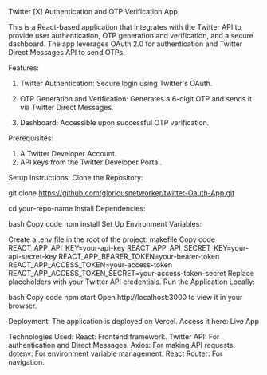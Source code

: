 Twitter [X] Authentication and OTP Verification App

This is a React-based application that integrates with the Twitter API to provide user authentication, OTP generation and verification, and a secure dashboard. The app leverages OAuth 2.0 for authentication and Twitter Direct Messages API to send OTPs.

Features:
1. Twitter Authentication: Secure login using Twitter's OAuth.

2. OTP Generation and Verification: Generates a 6-digit OTP and sends it via Twitter Direct Messages.

3. Dashboard: Accessible upon successful OTP verification.

Prerequisites:
1. A Twitter Developer Account.
2. API keys from the Twitter Developer Portal.

Setup Instructions:
Clone the Repository:


git clone https://github.com/gloriousnetworker/twitter-Oauth-App.git

cd your-repo-name
Install Dependencies:

bash
Copy code
npm install
Set Up Environment Variables:

Create a .env file in the root of the project:
makefile
Copy code
REACT_APP_API_KEY=your-api-key
REACT_APP_API_SECRET_KEY=your-api-secret-key
REACT_APP_BEARER_TOKEN=your-bearer-token
REACT_APP_ACCESS_TOKEN=your-access-token
REACT_APP_ACCESS_TOKEN_SECRET=your-access-token-secret
Replace placeholders with your Twitter API credentials.
Run the Application Locally:

bash
Copy code
npm start
Open http://localhost:3000 to view it in your browser.

Deployment:
The application is deployed on Vercel. Access it here: Live App

Technologies Used:
React: Frontend framework.
Twitter API: For authentication and Direct Messages.
Axios: For making API requests.
dotenv: For environment variable management.
React Router: For navigation.
